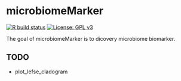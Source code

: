 
<!-- README.md is generated from README.Rmd. Please edit that file -->

# microbiomeMarker

<!-- badges: start -->

[![R build
status](https://github.com/yiluheihei/microbiomeMarker/workflows/R-CMD-check/badge.svg)](https://github.com/yiluheihei/microbiomeMarker/actions)
[![License: GPL
v3](https://img.shields.io/badge/License-GPLv3-blue.svg)](https://github.com/yiluheihei/microbiomeMarker/blob/master/LICENSE.md)
<!-- badges: end -->

The goal of microbiomeMarker is to dicovery microbiome biomarker.

## TODO

  - plot\_lefse\_cladogram
